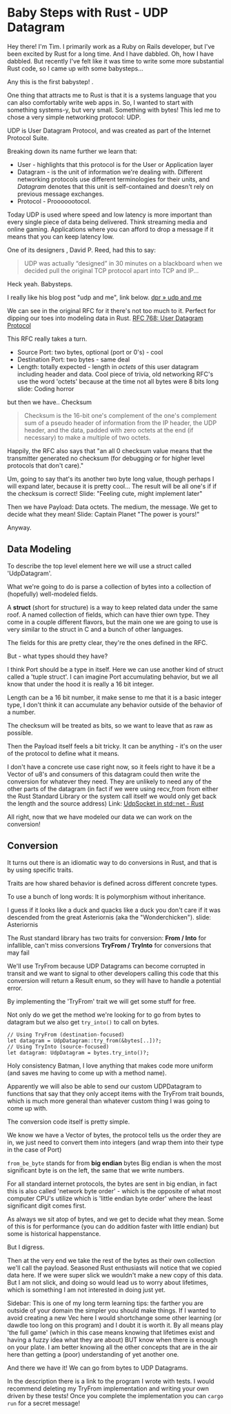 # Baby Steps with Rust - UDP Datagram

Hey there! I'm Tim. I primarily work as a Ruby on Rails developer, but I've been excited by Rust for a long time. And I have dabbled. Oh, how I have dabbled. But recently I've felt like it was time to write some more substantial Rust code, so I came up with some babysteps...

Any this is the first babystep! .

One thing that attracts me to Rust is that it is a systems language that you can also comfortably write web apps in. So, I wanted to start with something systems-y, but very small. Something with bytes! This led me to chose a very simple networking protocol: UDP.

UDP is User Datagram Protocol, and was created as part of the Internet Protocol Suite.

Breaking down its name further we learn that:
- User - highlights that this protocol is for the User or Application layer
- Datagram - is the unit of information we're dealing with. Different networking protocols use different terminologies for their units, and *Datagram* denotes that this unit is self-contained and doesn't rely on previous message exchanges.
- Protocol - Prooooootocol.

Today UDP is used where speed and low latency is more important than every single piece of data being delivered. Think streaming media and online gaming. Applications where you can afford to drop a message if it means that you can keep latency low.

One of its designers , David P. Reed, had this to say:
> UDP was actually “designed” in 30 minutes on a blackboard when we decided pull the original TCP protocol apart into TCP and IP...

Heck yeah. Babysteps.

I really like his blog post "udp and me", link below.
[dpr » udp and me](https://web.archive.org/web/20180919085731/https://www.deepplum.com/blog-dpr/?page_id=6)

We can see in the original RFC for it there's not too much to it. Perfect for dipping our toes into modeling data in Rust.
[RFC 768: User Datagram Protocol](https://www.rfc-editor.org/rfc/rfc768)

This RFC really takes a turn.
- Source Port: two bytes, optional (port or 0's) - cool
- Destination Port: two bytes - same deal
- Length: totally expected - length in *octets* of this user datagram including header and data.
Cool piece of trivia, old networking RFC's use the word 'octets' because at the time not all bytes were 8 bits long 
slide: Coding horror

but then we have..
Checksum
> Checksum is the 16-bit one's complement of the one's complement sum of a pseudo header of information from the IP header, the UDP header, and the data,  padded  with zero octets  at the end (if necessary)  to  make a multiple of two octets.

Happily, the RFC also says that "an all 0 checksum value means that the transmitter generated no checksum  (for debugging or for higher level protocols that don't care)."

Um, going to say that's its another two byte long value, though perhaps I will expand later, because it is pretty cool... The result will be all one's if if the checksum is correct!
Slide: "Feeling cute, might implement later"

Then we have
Payload:  Data octets. The medium, the message. We get to decide what they mean! 
Slide: Captain Planet "The power is yours!"

Anyway.

## Data Modeling

To describe the top level element here we will use a struct called 'UdpDatagram'.

What we're going to do is parse a collection of bytes into a collection of (hopefully) well-modeled fields.

A **struct** (short for structure) is a way to keep related data under the same roof. A named collection of fields, which can have thier own type.
They come in a couple different flavors, but the main one we are going to use is very similar to the struct in C and a bunch of other languages.

The fields for this are pretty clear, they're the ones defined in the RFC.

But - what types should they have?

I think Port should be a type in itself. Here we can use another kind of struct called a 'tuple struct'. I can imagine Port accumulating behavior, but we all know that under the hood it is really a 16 bit integer.

Length can be a 16 bit number, it make sense to me that it is a basic integer type, I don't think it can accumulate any behavior outside of the behavior of a number.

The checksum will be treated as bits, so we want to leave that as raw as possible.

Then the Payload itself feels a bit tricky.
It can be anything - it's on the user of the protocol to define what it means.

I don't have a concrete use case right now, so it feels right to have it be a Vector of u8's and consumers of this datagram could then write the conversion for whatever they need. They are unlikely to need any of the other parts of the datagram (in fact if we were using recv_from from either the Rust Standard Library or the system call itself we would only get back the length and the source address)
Link: [UdpSocket in std::net - Rust](https://doc.rust-lang.org/std/net/struct.UdpSocket.html#method.recv_from)

All right, now that we have modeled our data we can work on the conversion!
## Conversion

It turns out there is an idiomatic way to do conversions in Rust, and that is by using specific traits.

Traits are how shared behavior is defined across different concrete types.

To use a bunch of long words: It is polymorphism without inheritance.

I guess if it looks like a duck and quacks like a duck you don't care if it was descended from the great Asteriornis (aka the "Wonderchicken").
slide: Asteriornis

The Rust standard library has two traits for conversion: 
**From / Into** for infallible, can't miss conversions
**TryFrom / TryInto** for conversions that may fail

We'll use TryFrom because UDP Datagrams can become corrupted in transit and we want to signal to other developers calling this code that this conversion will return a Result enum, so they will have to handle a potential error.

By implementing the 'TryFrom' trait we will get some stuff for free.

Not only do we get the method we're looking for to go from bytes to datagram but we also get `try_into()` to call on bytes.

```
// Using TryFrom (destination-focused)
let datagram = UdpDatagram::try_from(&bytes[..])?; 
// Using TryInto (source-focused) 
let datagram: UdpDatagram = bytes.try_into()?;
```

Holy consistency Batman, I love anything that makes code more uniform (and saves me having to come up with a method name).

Apparently we will also be able to send our custom UDPDatagram to functions that say that they only accept items with the TryFrom trait bounds, which is much more general than whatever custom thing I was going to come up with.

The conversion code itself is pretty simple.

We know we have a Vector of bytes, the protocol tells us the order they are in, we just need to convert them into integers (and wrap them into their type in the case of Port)

`from_be_byte` stands for from **big endian** bytes
Big endian is when the most significant byte is on the left, the same that we write numbers.

For all standard internet protocols, the bytes are sent in big endian, in fact this is also called 'network byte order' - which is the opposite of what most computer CPU's utilize which is 'little endian byte order' where the least significant digit comes first.

As always we sit atop of bytes, and we get to decide what they mean. Some of this is for performance (you can do addition faster with little endian) but some is historical happenstance.

But I digress.

Then at the very end we take the rest of the bytes as their own collection we'll call the payload.
Seasoned Rust enthusiasts will notice that we copied data here. 
If we were super slick we wouldn't make a new copy of this data. But I am not slick, and doing so would lead us to worry about lifetimes, which is something I am not interested in doing just yet.

Sidebar: 
This is one of my long term learning tips: the farther you are outside of your domain the simpler you should make things. 
If I wanted to avoid creating a new Vec here I would shortchange some other learning (or dawdle too long on this program) and I doubt it is worth it. 
By all means play 'the full game' (which in this case means knowing that lifetimes exist and having a fuzzy idea what they are about) BUT know when there is enough on your plate. 
I am better knowing all the other concepts that are in the air here than getting a (poor) understanding of yet another one.

And there we have it! We can go from bytes to UDP Datagrams.

In the description there is a link to the program I wrote with tests. I would recommend deleting my TryFrom implementation and writing your own driven by these tests! Once you complete the implementation you can `cargo run` for a secret message!
